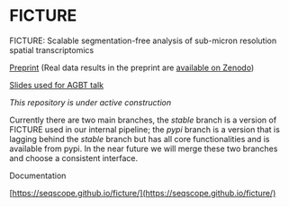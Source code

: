 # FICTURE

FICTURE: Scalable segmentation-free analysis of sub-micron resolution spatial transcriptomics

[Preprint](https://biorxiv.org/cgi/content/short/2023.11.04.565621v2) (Real data results in the preprint are [available on Zenodo](https://zenodo.org/records/10070621))

[Slides used for AGBT talk](http://tinyurl.com/47pbktzp)


*This repository is under active construction*

Currently there are two main branches, the _stable_ branch is a version of FICTURE used in our internal pipeline; the _pypi_ branch is a version that is lagging behind the _stable_ branch but has all core functionalities and is available from pypi. In the near future we will merge these two branches and choose a consistent interface.

Documentation

[https://seqscope.github.io/ficture/](https://seqscope.github.io/ficture/)




<!-- See `./examples/realdata.md` for commands of processing an example data in `./examples/data/`. The data is a subset from a public Vizgen MERSCOPE mouse liver dataset (mouse liver 1 slice 1). The scripts are meant for much larger data. -->
